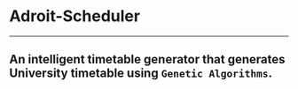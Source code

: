 # Adroit-Scheduler
----------------------------------------------------------------------------------------------------------------------------
## An intelligent timetable generator that generates University timetable using `Genetic Algorithms`.
